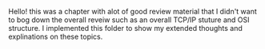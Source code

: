 Hello! this was a chapter with alot of good review material that I didn't want to bog down the overall reveiw such as an overall TCP/IP stuture and OSI structure. I implemented this folder to show my extended thoughts and explinations on these topics.
